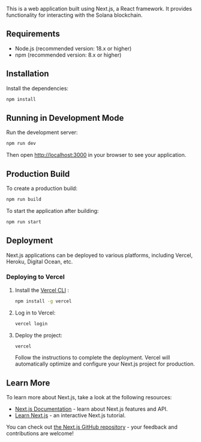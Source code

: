 This is a web application built using Next.js, a React framework. It provides functionality for interacting with the Solana blockchain.
## Requirements

- Node.js (recommended version: 18.x or higher)
- npm (recommended version: 8.x or higher)

## Installation

Install the dependencies:

```bash
npm install
```

## Running in Development Mode

Run the development server:

```bash
npm run dev
```

Then open [http://localhost:3000](http://localhost:3000) in your browser to see your application.

## Production Build

To create a production build:

```bash
npm run build
```
To start the application after building:

```bash
npm run start
```

## Deployment

Next.js applications can be deployed to various platforms, including Vercel, Heroku, Digital Ocean, etc.

### Deploying to Vercel

1. Install the [Vercel CLI](https://vercel.com/docs/cli) :
    
    ```bash
   npm install -g vercel
    ```
2. Log in to Vercel:

    ```bash
    vercel login
    ```
3. Deploy the project:

    ```bash
    vercel
    ```

   Follow the instructions to complete the deployment. Vercel will automatically optimize and configure your Next.js project for production.

## Learn More

To learn more about Next.js, take a look at the following resources:

- [Next.js Documentation](https://nextjs.org/docs) - learn about Next.js features and API.
- [Learn Next.js](https://nextjs.org/learn) - an interactive Next.js tutorial.

You can check out [the Next.js GitHub repository](https://github.com/vercel/next.js/) - your feedback and contributions are welcome!
